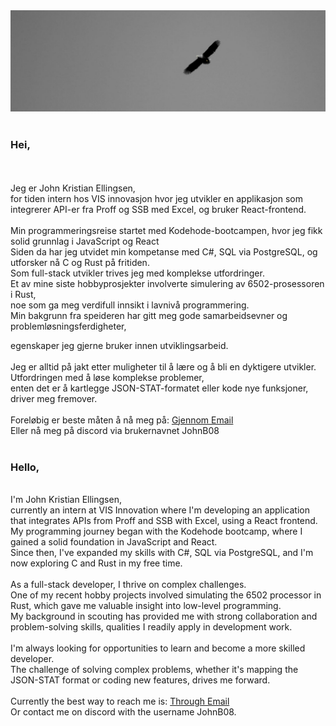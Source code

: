<img src="./bannerImage 1.svg" alt="About me!"/>
<br>
<br>
<h3>Hei,</h3> <br>
<br>
Jeg er John Kristian Ellingsen, <br>
for tiden intern hos VIS innovasjon hvor jeg utvikler en applikasjon som integrerer API-er fra Proff og SSB med Excel, og bruker React-frontend. <br>
<br>
Min programmeringsreise startet med Kodehode-bootcampen, hvor jeg fikk solid grunnlag i JavaScript og React <br>
Siden da har jeg utvidet min kompetanse med C#, SQL via PostgreSQL, og utforsker nå C og Rust på fritiden. <br>
Som full-stack utvikler trives jeg med komplekse utfordringer. <br>
Et av mine siste hobbyprosjekter involverte simulering av 6502-prosessoren i Rust, <br>
noe som ga meg verdifull innsikt i lavnivå programmering. <br>
Min bakgrunn fra speideren har gitt meg gode samarbeidsevner og problemløsningsferdigheter, <br>

egenskaper jeg gjerne bruker innen utviklingsarbeid.<br>
<br>
Jeg er alltid på jakt etter muligheter til å lære og å bli en dyktigere utvikler.<br>
Utfordringen med å løse komplekse problemer, <br>
enten det er å kartlegge JSON-STAT-formatet eller kode nye funksjoner, driver meg fremover.<br>
<br>
Foreløbig er beste måten å nå meg på: <a href="mailto: johnb08.kodehode@gmail.com"> Gjennom Email <a/> <br>
Eller nå meg på discord via brukernavnet JohnB08
<br>
<br>
<h3>Hello, </h3>  <br>
I'm John Kristian Ellingsen,<br>
currently an intern at VIS Innovation where I'm developing an application that integrates APIs from Proff and SSB with Excel, using a React frontend. <br>
My programming journey began with the Kodehode bootcamp, where I gained a solid foundation in JavaScript and React. <br>
Since then, I've expanded my skills with C#, SQL via PostgreSQL, and I'm now exploring C and Rust in my free time. <br>
<br>
As a full-stack developer, I thrive on complex challenges. <br>
One of my recent hobby projects involved simulating the 6502 processor in Rust, which gave me valuable insight into low-level programming. <br>
My background in scouting has provided me with strong collaboration and problem-solving skills, qualities I readily apply in development work.<br>
<br>
I'm always looking for opportunities to learn and become a more skilled developer. <br>
The challenge of solving complex problems, whether it's mapping the JSON-STAT format or coding new features, drives me forward.<br>

<br>
Currently the best way to reach me is: <a href="mailto: johnb08.kodehode@gmail.com"> Through Email <a/> <br>
Or contact me on discord with the username JohnB08.

<!---
JohnB08/JohnB08 is a ✨ special ✨ repository because its `README.md` (this file) appears on your GitHub profile.
You can click the Preview link to take a look at your changes.
--->
